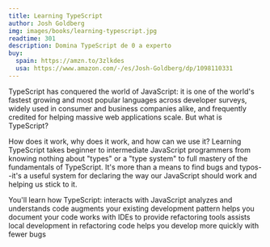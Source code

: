 ```yaml
---
title: Learning TypeScript
author: Josh Goldberg
img: images/books/learning-typescript.jpg
readtime: 301
description: Domina TypeScript de 0 a experto
buy:
  spain: https://amzn.to/3zlkdes
  usa: https://www.amazon.com/-/es/Josh-Goldberg/dp/1098110331
---
```


TypeScript has conquered the world of JavaScript: it is one of the world's fastest growing and most popular languages across developer surveys, widely used in consumer and business companies alike, and frequently credited for helping massive web applications scale. But what is TypeScript?

How does it work, why does it work, and how can we use it? Learning TypeScript takes beginner to intermediate JavaScript programmers from knowing nothing about "types" or a "type system" to full mastery of the fundamentals of TypeScript. It's more than a means to find bugs and typos--it's a useful system for declaring the way our JavaScript should work and helping us stick to it.

You'll learn how TypeScript: interacts with JavaScript analyzes and understands code augments your existing development pattern helps you document your code works with IDEs to provide refactoring tools assists local development in refactoring code helps you develop more quickly with fewer bugs